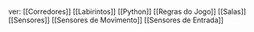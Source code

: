 ver: 
	[[Corredores]]
	[[Labirintos]]
	[[Python]]
	[[Regras do Jogo]]
	[[Salas]]
	[[Sensores]]
	[[Sensores de Movimento]]
	[[Sensores de Entrada]]

